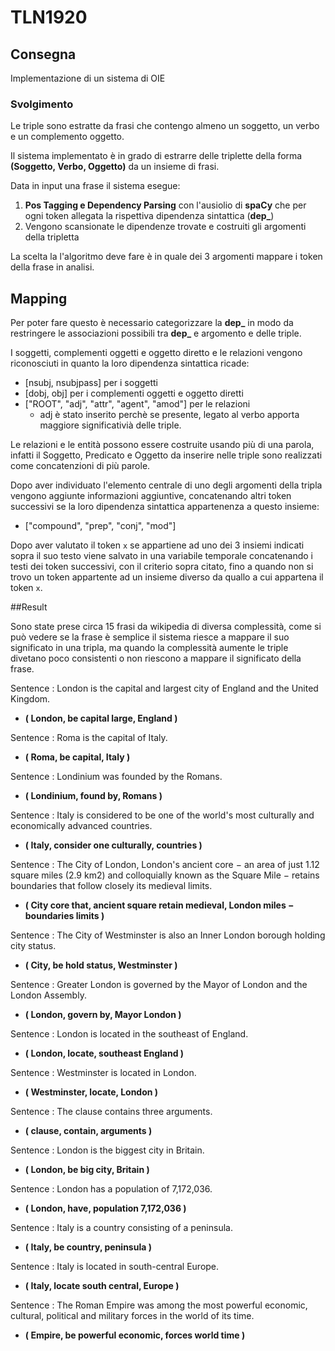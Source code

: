 # TLN1920

## Consegna

Implementazione di un sistema di OIE

### Svolgimento

Le triple sono estratte da frasi che contengo almeno un soggetto, un verbo e un complemento oggetto.

Il sistema implementato è in grado di estrarre delle triplette della forma **(Soggetto, Verbo, Oggetto)** da un insieme di frasi.

Data in input una frase il sistema esegue:
 1. **Pos Tagging e Dependency Parsing** con l'ausiolio di **spaCy** che per ogni token allegata la rispettiva dipendenza sintattica (**dep_**)
 2. Vengono scansionate le dipendenze trovate e costruiti gli argomenti della tripletta
 
La scelta la l'algoritmo deve fare è in quale dei 3 argomenti mappare i token della frase in analisi.

## Mapping
 
Per poter fare questo è necessario categorizzare la **dep_** in modo da restringere le associazioni possibili tra **dep_** e argomento e delle triple.

I soggetti, complementi oggetti e oggetto diretto e le relazioni vengono riconosciuti in quanto la loro dipendenza sintattica ricade:
 - [nsubj, nsubjpass] per i soggetti 
 - [dobj, obj] per i complementi oggetti e oggetto diretti
 - ["ROOT", "adj", "attr", "agent", "amod"] per le relazioni
    - adj è stato inserito perchè se presente, legato al verbo apporta maggiore significativià delle triple.       
    
Le relazioni e le entità possono essere costruite usando più di una parola, infatti il Soggetto, Predicato e Oggetto da inserire nelle triple sono realizzati come concatenzioni di più parole.

Dopo aver individuato l'elemento centrale di uno degli argomenti della tripla vengono aggiunte informazioni aggiuntive, concatenando altri token successivi se la loro dipendenza sintattica appartenenza a questo insieme:
 - ["compound", "prep", "conj", "mod"] 
 
Dopo aver valutato il token `x` se appartiene ad uno dei 3 insiemi indicati sopra il suo testo viene salvato in una variabile temporale concatenando i testi dei token successivi, con il criterio sopra citato, fino a quando non si trovo un token appartente ad un insieme diverso da quallo a cui appartena il token `x`.

##Result 

Sono state prese circa 15 frasi da wikipedia di diversa complessità, come si può vedere se la frase è semplice il sistema riesce a mappare il suo significato in una tripla, ma quando la complessità aumente le triple divetano poco consistenti o non riescono a mappare il significato della frase.

Sentence : London is the capital and largest city of England and the United Kingdom.
- **( London, be capital large, England )**

Sentence : Roma is the capital of Italy.
- **( Roma, be capital, Italy )**

Sentence : Londinium was founded by the Romans.
- **( Londinium, found by, Romans )**

Sentence : Italy is considered to be one of the world's most culturally and economically advanced countries.
- **( Italy, consider one culturally, countries )**

Sentence : The City of London, London's ancient core − an area of just 1.12 square miles (2.9 km2) and colloquially known as the Square Mile − retains boundaries that follow closely its medieval limits.
- **( City core that, ancient square retain medieval, London miles − boundaries limits )**

Sentence : The City of Westminster is also an Inner London borough holding city status.
- **( City, be hold status, Westminster )**

Sentence : Greater London is governed by the Mayor of London and the London Assembly.
- **( London, govern by, Mayor London )**

Sentence : London is located in the southeast of England.
- **( London, locate, southeast England )**

Sentence : Westminster is located in London.
- **( Westminster, locate, London )**

Sentence : The clause contains three arguments.
- **( clause, contain, arguments )**

Sentence : London is the biggest city in Britain.
- **( London, be big city, Britain )**

Sentence : London has a population of 7,172,036.
- **( London, have, population 7,172,036 )**

Sentence : Italy is a country consisting of a peninsula.
- **( Italy, be country, peninsula )**

Sentence : Italy is located in south-central Europe.
- **( Italy, locate south central, Europe )**

Sentence : The Roman Empire was among the most powerful economic, cultural, political and military forces in the world of its time.
- **( Empire, be powerful economic, forces world time )**